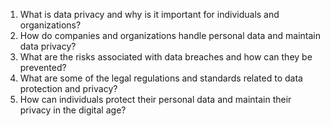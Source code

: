 1. What is data privacy and why is it important for individuals and organizations?
2. How do companies and organizations handle personal data and maintain data privacy?
3. What are the risks associated with data breaches and how can they be prevented?
4. What are some of the legal regulations and standards related to data protection and privacy?
5. How can individuals protect their personal data and maintain their privacy in the digital age?